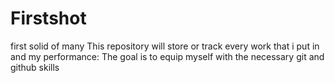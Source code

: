 # Firstshot
first solid of many
This repository will store or track every work that i put in and my performance:
The goal is to equip myself with the necessary git and github skills

